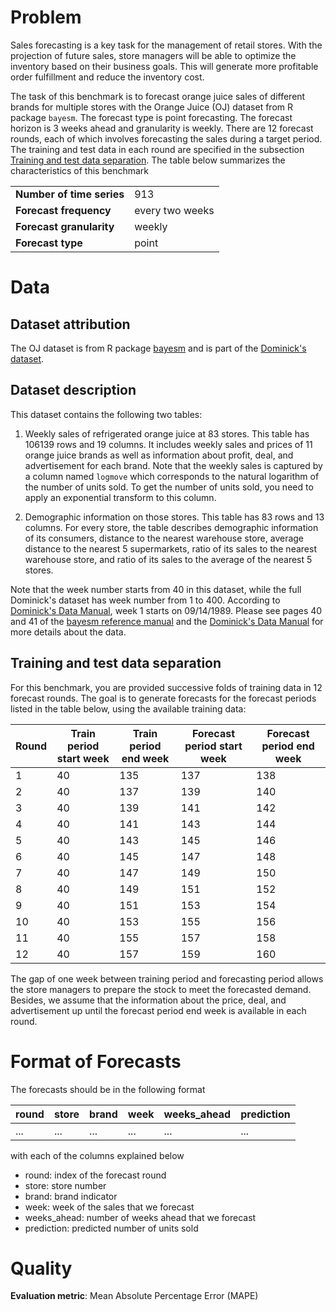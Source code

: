 # Problem

Sales forecasting is a key task for the management of retail stores. With the projection of future sales, store managers will be able to optimize
the inventory based on their business goals. This will generate more profitable order fulfillment and reduce the inventory cost.

The task of this benchmark is to forecast orange juice sales of different brands for multiple stores with the Orange Juice (OJ) dataset from R package
`bayesm`. The forecast type is point forecasting. The forecast horizon is 3 weeks ahead and granularity is weekly. There are 12 forecast rounds, each of
which involves forecasting the sales during a target period. The training and test data in each round are specified in the subsection [Training and test data
separation](#training-and-test-data-separation). The table below summarizes the characteristics of this benchmark

|  |  |
| ----------------------------------- | - |
| **Number of time series**           | 913 |
| **Forecast frequency**   | every two weeks |
| **Forecast granularity**         | weekly |
| **Forecast type**                   | point |

# Data

## Dataset attribution

The OJ dataset is from R package [bayesm](https://cran.r-project.org/web/packages/bayesm/index.html) and is part of the [Dominick's dataset](https://www.chicagobooth.edu/research/kilts/datasets/dominicks).

## Dataset description

This dataset contains the following two tables:

1. Weekly sales of refrigerated orange juice at 83 stores. This table has 106139 rows and 19 columns. It includes weekly sales and prices of 11 orange juice
brands as well as information about profit, deal, and advertisement for each brand. Note that the weekly sales is captured by a column named `logmove` which
corresponds to the natural logarithm of the number of units sold. To get the number of units sold, you need to apply an exponential transform to this column.

2. Demographic information on those stores. This table has 83 rows and 13 columns. For every store, the table describes demographic information of its consumers,
distance to the nearest warehouse store, average distance to the nearest 5 supermarkets, ratio of its sales to the nearest warehouse store, and ratio of its sales
to the average of the nearest 5 stores.

Note that the week number starts from 40 in this dataset, while the full Dominick's dataset has week number from 1 to 400. According to [Dominick's Data Manual](https://www.chicagobooth.edu/-/media/enterprise/centers/kilts/datasets/dominicks-dataset/dominicks-manual-and-codebook_kiltscenter.aspx), week 1 starts on 09/14/1989.
Please see pages 40 and 41 of the [bayesm reference manual](https://cran.r-project.org/web/packages/bayesm/bayesm.pdf) and the [Dominick's Data Manual](https://www.chicagobooth.edu/-/media/enterprise/centers/kilts/datasets/dominicks-dataset/dominicks-manual-and-codebook_kiltscenter.aspx) for more details about the data.


## Training and test data separation

For this benchmark, you are provided successive folds of training data in 12 forecast rounds. The goal is to generate forecasts for the forecast periods listed
in the table below, using the available training data:

| **Round** | **Train period start week** | **Train period end week** | **Forecast period start week** | **Forecast period end week** |
| -------- | --------------- | ------------------ | ------------------------- | ----------------------- |
| 1 | 40 | 135 | 137 | 138 |
| 2 | 40 | 137 | 139 | 140 |
| 3 | 40 | 139 | 141 | 142 |
| 4 | 40 | 141 | 143 | 144 |
| 5 | 40 | 143 | 145 | 146 |
| 6 | 40 | 145 | 147 | 148 |
| 7 | 40 | 147 | 149 | 150 |
| 8 | 40 | 149 | 151 | 152 |
| 9 | 40 | 151 | 153 | 154 |
| 10 | 40 | 153 | 155 | 156 |
| 11 | 40 | 155 | 157 | 158 |
| 12 | 40 | 157 | 159 | 160 |

The gap of one week between training period and forecasting period allows the store managers to prepare the
stock to meet the forecasted demand. Besides, we assume that the information about the price, deal, and advertisement up until the forecast period end week is available in each round.

# Format of Forecasts

The forecasts should be in the following format

| round | store | brand | week | weeks_ahead | prediction |
| --------- | ---------- | ---------- | ---------- | ---------- | ---------- |
| ... | ... | ... | ... | ... | ... |

with each of the columns explained below
* round: index of the forecast round
* store: store number
* brand: brand indicator
* week: week of the sales that we forecast
* weeks_ahead: number of weeks ahead that we forecast
* prediction: predicted number of units sold  



# Quality

**Evaluation metric**: Mean Absolute Percentage Error (MAPE)  
